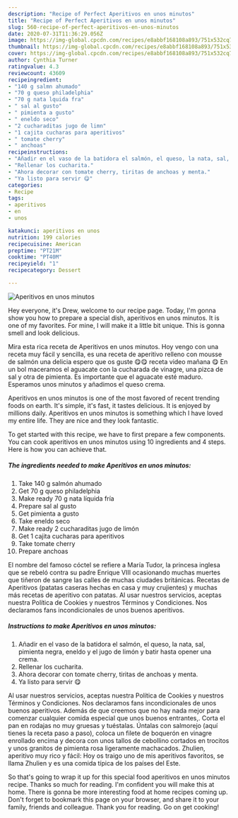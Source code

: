 ```yaml
---
description: "Recipe of Perfect Aperitivos en unos minutos"
title: "Recipe of Perfect Aperitivos en unos minutos"
slug: 560-recipe-of-perfect-aperitivos-en-unos-minutos
date: 2020-07-31T11:36:29.056Z
image: https://img-global.cpcdn.com/recipes/e8abbf168108a893/751x532cq70/aperitivos-en-unos-minutos-foto-principal.jpg
thumbnail: https://img-global.cpcdn.com/recipes/e8abbf168108a893/751x532cq70/aperitivos-en-unos-minutos-foto-principal.jpg
cover: https://img-global.cpcdn.com/recipes/e8abbf168108a893/751x532cq70/aperitivos-en-unos-minutos-foto-principal.jpg
author: Cynthia Turner
ratingvalue: 4.3
reviewcount: 43609
recipeingredient:
- "140 g salmn ahumado"
- "70 g queso philadelphia"
- "70 g nata lquida fra"
- " sal al gusto"
- " pimienta a gusto"
- " eneldo seco"
- "2 cucharaditas jugo de limn"
- "1 cajita cucharas para aperitivos"
- " tomate cherry"
- " anchoas"
recipeinstructions:
- "Añadir en el vaso de la batidora el salmón, el queso, la nata, sal, pimienta negra, eneldo y el jugo de limón y batir hasta opener una crema."
- "Rellenar los cucharita."
- "Ahora decorar con tomate cherry, tiritas de anchoas y menta."
- "Ya listo para servir 😋"
categories:
- Recipe
tags:
- aperitivos
- en
- unos

katakunci: aperitivos en unos 
nutrition: 199 calories
recipecuisine: American
preptime: "PT21M"
cooktime: "PT40M"
recipeyield: "1"
recipecategory: Dessert

---
```



![Aperitivos en unos minutos](https://img-global.cpcdn.com/recipes/e8abbf168108a893/751x532cq70/aperitivos-en-unos-minutos-foto-principal.jpg)

Hey everyone, it's Drew, welcome to our recipe page. Today, I'm gonna show you how to prepare a special dish, aperitivos en unos minutos. It is one of my favorites. For mine, I will make it a little bit unique. This is gonna smell and look delicious.

Mira esta rica receta de Aperitivos en unos minutos. Hoy vengo con una receta muy fácil y sencilla, es una receta de aperitivo relleno con mousse de salmón una delicia espero que os guste 😋😋 receta video mañana 😋 En un bol maceramos el aguacate con la cucharada de vinagre, una pizca de sal y otra de pimienta. Es importante que el aguacate esté maduro. Esperamos unos minutos y añadimos el queso crema.

Aperitivos en unos minutos is one of the most favored of recent trending foods on earth. It's simple, it's fast, it tastes delicious. It is enjoyed by millions daily. Aperitivos en unos minutos is something which I have loved my entire life. They are nice and they look fantastic.


To get started with this recipe, we have to first prepare a few components. You can cook aperitivos en unos minutos using 10 ingredients and 4 steps. Here is how you can achieve that.

<!--inarticleads1-->

##### The ingredients needed to make Aperitivos en unos minutos:

1. Take 140 g salmón ahumado
1. Get 70 g queso philadelphia
1. Make ready 70 g nata líquida fría
1. Prepare  sal al gusto
1. Get  pimienta a gusto
1. Take  eneldo seco
1. Make ready 2 cucharaditas jugo de limón
1. Get 1 cajita cucharas para aperitivos
1. Take  tomate cherry
1. Prepare  anchoas


El nombre del famoso cóctel se refiere a María Tudor, la princesa inglesa que se rebeló contra su padre Enrique VIII ocasionando muchas muertes que tiñeron de sangre las calles de muchas ciudades británicas. Recetas de Aperitivos (patatas caseras hechas en casa y muy crujientes) y muchas más recetas de aperitivo con patatas. Al usar nuestros servicios, aceptas nuestra Política de Cookies y nuestros Términos y Condiciones. Nos declaramos fans incondicionales de unos buenos aperitivos. 

<!--inarticleads2-->

##### Instructions to make Aperitivos en unos minutos:

1. Añadir en el vaso de la batidora el salmón, el queso, la nata, sal, pimienta negra, eneldo y el jugo de limón y batir hasta opener una crema.
1. Rellenar los cucharita.
1. Ahora decorar con tomate cherry, tiritas de anchoas y menta.
1. Ya listo para servir 😋


Al usar nuestros servicios, aceptas nuestra Política de Cookies y nuestros Términos y Condiciones. Nos declaramos fans incondicionales de unos buenos aperitivos. Además de que creemos que no hay nada mejor para comenzar cualquier comida especial que unos buenos entrantes,. Corta el pan en rodajas no muy gruesas y tuéstalas. Úntalas con salmorejo (aquí tienes la receta paso a paso), coloca un filete de boquerón en vinagre enrollado encima y decora con unos tallos de cebollino cortados en trocitos y unos granitos de pimienta rosa ligeramente machacados. Zhulien, aperitivo muy rico y fácil: Hoy os traigo uno de mis aperitivos favoritos, se llama Zhulien y es una comida típica de los países del Este. 

So that's going to wrap it up for this special food aperitivos en unos minutos recipe. Thanks so much for reading. I'm confident you will make this at home. There is gonna be more interesting food at home recipes coming up. Don't forget to bookmark this page on your browser, and share it to your family, friends and colleague. Thank you for reading. Go on get cooking!
